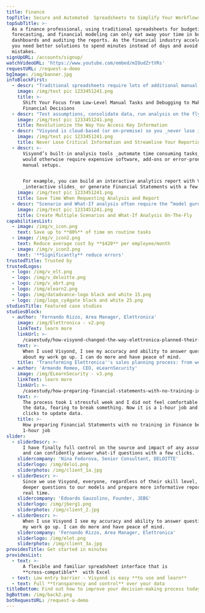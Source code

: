 ```yaml
---
title: Finance
topTitle: Secure and Automated  Spreadsheets to Simplify Your Workflows
topSubTitle: >-
  As a finance professional, using traditional spreadsheets for budgeting,
  forecasting, and financial modeling can only eat away your time in building
  dashboards and auditing the reports. As the financial industry accelerates,
  you need better solutions to spend minutes instead of days and avoid costly
  mistakes.
signUpURL: /accounts/signup/
watchVideoURL: 'https://www.youtube.com/embed/mIOudZrtVRs'
requestURL: /request-a-demo
bgImage: /img/banner.jpg
infoBlockFirst:
  - descr: "Traditional spreadsheets require lots of additional manual processes like passing data via email and manual data consolidations. This opens the door to a massive loss of time and high risk of working with inaccurate data. Most business employ additional manual audits to protect themselves which leads to even more time lost while other departments wait for your reports!\r\n\r\nWith Visyond you can _easily consolidate data, test assumptions, run analysis at an unprecedented speed and accuracy_. Data is securely stored in the cloud (or on-premise), you can manage and _transfer team knowledge and supporting documents easily_, track all inputs, changes and versions, and _eliminate dependency from the model creator_ by testing your assumptions from any device _without risking to break the model or any formulas_.\r\n"
    image: /img/test pic 1233451241.png
    title: >-
      Shift Your Focus from Low-Level Manual Tasks and Debugging to Making Sound
      Financial Decisions
  - descr: "Test assumptions, consolidate data, run analysis on the fly, on the move, without waiting for your analysts. With Visyond, you can _focus on the key performance metrics that are critical_.\r\n\r\nVisyond connects disparate data among spreadsheets and displays the information so you can make decisions quickly:\r\n\r\n* Graphically displays opportunities and risks\r\n* Identifies the source of information\r\n* Secures confidential information to be viewed only by authorized users\r\n* Allows you to apply what-if scenarios on the fly\r\n"
    image: /img/test pic 1233451241.png
    title: Revolutionize the Way You Access Key Information
  - descr: "Visyond is cloud-based (or on-premise) so you _never lose information_ - you can manage and transfer team knowledge easily, accelerate your reporting process by minimizing time in collecting data and building reports. _As data is collected, you can secure who sees it_. \r\n\r\nVisyond’s spreadsheet technology resides on the cloud eliminating the need for emailing spreadsheets. It applies natural naming conventions making it easy to _build reports with speed_. \r\n\r\nVisyond _never breaks formulas or loses your team's work_ while always tracking their input and changes.\r\n"
    image: /img/test pic 1233451241.png
    title: Never Lose Critical Information and Streamline Your Reporting Process
  - descr: >-
      Visyond’s built-in analysis tools _automate time consuming tasks_ that
      would otherwise require expensive software, add-ons or error-prone lengthy
      manual setups. 


      For example, you can build an interactive analytics report with Visyond’s
      _interactive slides_ or generate Financial Statements with a few clicks.
    image: /img/test pic 1233451241.png
    title: Save Time When Requesting Analysis and Report
  - descr: "Scenario and What-If analysis often require the “model guru” to write, maintain and debug macros while continuously updating them to meet the reporting requirements. Visyond allows all collaborators to complete these tasks independently, speeding up delivery times and removing bottlenecks:\r\n\n* Add multiple assumptions (without erasing existing ones) to any cell and combine them in scenarios\r\n* Have as many scenarios as you like without the chaos of multiple files and model versions\r\n* Visualize and compare all the scenarios with in real time\r\n* Retrieve supporting documents instantaneously from inside the cell\r\n"
    image: /img/test pic 1233451241.png
    title: Create Multiple Scenarios and What-If Analysis On-The-Fly
capabilitiesList:
  - image: /img/v_icon.png
    text: Save up to **80%** of time on routine tasks
  - image: /img/v_icon2.png
    text: Reduce average cost by **$420** per employee/month
  - image: /img/v_icon3.png
    text: '**Significantly** reduce errors'
trustedTitle: Trusted by
trustedLogos:
  - logo: /img/v_elt.png
  - logo: /img/v_deloitte.png
  - logo: /img/v_abrt.png
  - logo: /img/elearn2.png
  - logo: /img/datadvance-logo black and white 15.png
  - logo: /img/logo_cy4gate black and white 25.png
studiesTitle: Featured case studies
studiesBlock:
  - author: 'Fernando Rizzo, Area Manager, Elettronica'
    image: /img/Elettronica - v2.png
    linkText: learn more
    linkUrl: >-
      /casestudy/how-visyond-changed-the-way-elettronica-planned-their-sales-and-shortened-the-process-from-weeks-to-hours/
    text: >-
      When I used Visyond, I see my accuracy and ability to answer questions
      about my work go up. I can do more and have peace of mind.
    title: 'Transforming Elettronica''s sales planning process: from weeks to hours'
  - author: 'Armando Romeo, CEO, eLearnSecurity'
    image: /img/ELearnSecurity - v3.png
    linkText: learn more
    linkUrl: >-
      /casestudy/how-preparing-financial-statements-with-no-training-in-finance-became-a-1-hour-job/
    text: >-
      The process took 1 stressful week and I did not feel comfortable to update
      the data, fearing to break something. Now it is a 1-hour job and a few
      clicks to update data.
    title: >-
      How preparing Financial Statements with no training in Finance became a
      1-hour job
slider:
  - sliderDescr: >-
      I have finally full control on the source and impact of any assumptions,
      and can confidently answer what-if questions with a few clicks.
    slidercompany: 'Nina Fedorova, Senior Consultant, DELOITTE'
    sliderlogo: /img/delo1.png
    sliderphoto: /img/client_1a.jpg
  - sliderDescr: >-
      Since we use Visyond, everyone, regardless of their skill level, can ask
      deeper questions to our models and prepare more informative reports in
      real time.
    slidercompany: 'Edoardo Gauzolino, Founder, JEBG'
    sliderlogo: /img/jberg1.png
    sliderphoto: /img/client_2.jpg
  - sliderDescr: >-
      When I use Visyond I see my accuracy and ability to answer questions about
      my work go up. I can do more and have peace of mind.
    slidercompany: 'Fernando Rizzo, Area Manager, Elettronica'
    sliderlogo: /img/elet.png
    sliderphoto: /img/client_3a.jpg
providesTitle: Get started in minutes
providesList:
  - text: >-
      A flexible and familiar spreadsheet interface that is
      **cross-compatible**  with Excel
  - text: Low entry barrier - Visyond is easy **to use and learn**
  - text: Full **transparency and control** over your data
titleBottom: Find out how to improve your decision-making process today
bgBottom: /img/back2.png
botRequestURL: /request-a-demo
---
```


